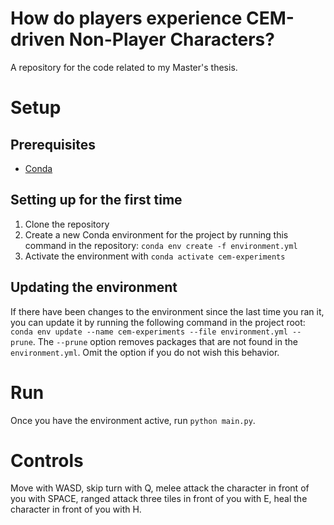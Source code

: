 # How do players experience CEM-driven Non-Player Characters?
A repository for the code related to my Master's thesis.

# Setup
## Prerequisites
- [Conda](https://conda.io/projects/conda/en/latest/index.html)

## Setting up for the first time
1. Clone the repository
2. Create a new Conda environment for the project by running this command in the repository: `conda env create -f environment.yml`
3. Activate the environment with `conda activate cem-experiments`

## Updating the environment
If there have been changes to the environment since the last time you ran it, you can update it by running the following command in the project root: `conda env update --name cem-experiments --file environment.yml --prune`. The `--prune` option removes packages that are not found in the `environment.yml`. Omit the option if you do not wish this behavior.

# Run
Once you have the environment active, run `python main.py`.

# Controls
Move with WASD, skip turn with Q, melee attack the character in front of you with SPACE, ranged attack three tiles in front of you with E, heal the character in front of you with H.